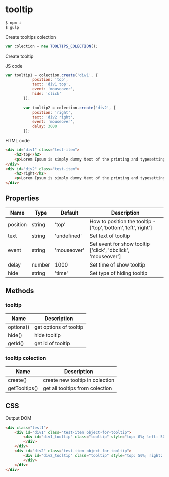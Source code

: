 # tooltip
```sh
$ npm i
$ gulp
```
Create tooltips colection
```js
var colection = new TOOLTIPS_COLECTION();
```
Create tooltip

JS code
```js
var tooltip1 = colection.create('div1', {
            position: 'top',
            text: 'div1 top',
            event: 'mouseover',
            hide: 'click'
        });

        var tooltip2 = colection.create('div2', {
            position: 'right',
            text: 'div2 right',
            event: 'mouseover',
            delay: 3000
        });
```
HTML code
```html
<div id="div1" class="test-item">
    <h2>top</h2>
    <p>Lorem Ipsum is simply dummy text of the printing and typesetting industry.</p>
</div>
<div id="div2" class="test-item">
    <h2>right</h2>
    <p>Lorem Ipsum is simply dummy text of the printing and typesetting industry.</p>
</div>
```
## Properties
|Name |Type|Default|Description|
|-----|----|-------|-----------|
|position|string|'top'|How to position the tooltip - ['top','bottom','left','right']|
|text|string|'undefined'|Set text of tooltip|
|event|string|'mouseover'| Set event for show tooltip ['click', 'dbclick', 'mouseover']|
|delay|number|1000|Set time of show tooltip|
|hide|string|'time'|Set type of hiding tooltip

## Methods
### tooltip
|Name|Description|
|-|-|
|options()|get options of tooltip|
|hide()|hide tooltip|
|getId()|get id of tooltip|
### tooltip colection
|Name|Description|
|-|-|
|create()|create new tooltip in colection|
|getTooltips()|get all tooltips from colection|

## CSS
Output DOM


```html
<div class="test1">
    <div id="div1" class="test-item object-for-tooltip">
        <div id="div1_tooltip" class="tooltip" style="top: 0%; left: 50%; transform: translate(-50%, -100%);">div1 top
        </div>
    </div>
    <div id="div2" class="test-item object-for-tooltip">
        <div id="div2_tooltip" class="tooltip" style="top: 50%; right: 0px; transform: translate(100%, -50%);">div2 right
        </div>
    </div>
</div>
```
